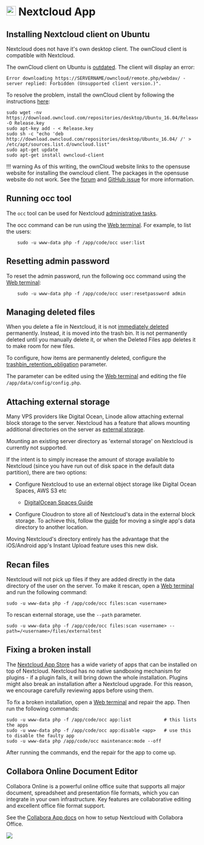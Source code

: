 # <img src="/documentation/img/nextcloud-logo.png" width="25px"> Nextcloud App

## Installing Nextcloud client on Ubuntu

Nextcloud does not have it's own desktop client. The ownCloud client is compatible with Nextcloud.

The ownCloud client on Ubuntu is [outdated](https://bugs.launchpad.net/ubuntu/+source/owncloud-client/+bug/1718308).
The client will display an error:
```
Error downloading https://SERVERNAME/owncloud/remote.php/webdav/ - server replied: Forbidden (Unsupported client version.)".
```

To resolve the problem, install the ownCloud client by following the instructions [here](https://download.owncloud.com/repositories/desktop/download/):

```
sudo wget -nv https://download.owncloud.com/repositories/desktop/Ubuntu_16.04/Release.key -O Release.key
sudo apt-key add - < Release.key
sudo sh -c "echo 'deb http://download.owncloud.com/repositories/desktop/Ubuntu_16.04/ /' > /etc/apt/sources.list.d/owncloud.list"
sudo apt-get update
sudo apt-get install owncloud-client
```

!!! warning
    As of this writing, the ownCloud website links to the opensuse website for installing the owncloud client.
    The packages in the opensuse website do not work. See the [forum](https://central.owncloud.org/t/repository-bug-on-ubuntu-16-04/9546/7)
    and [GitHub issue](https://github.com/owncloud/client/issues/6034) for more information.

## Running occ tool

The `occ` tool can be used for Nextcloud [administrative tasks](https://docs.nextcloud.com/server/12/admin_manual/configuration_server/occ_command.html).

The occ command can be run using the [Web terminal](/documentation/apps#web-terminal). For example, to list the users:

```
    sudo -u www-data php -f /app/code/occ user:list
```

## Resetting admin password

To reset the admin password, run the following occ command using the [Web terminal](/documentation/apps#web-terminal):

```
    sudo -u www-data php -f /app/code/occ user:resetpassword admin
```

## Managing deleted files

When you delete a file in Nextcloud, it is not [immediately deleted](https://docs.nextcloud.com/server/12.0/user_manual/files/deleted_file_management.html) permanently. Instead, it is moved into the trash bin.
It is not permanently deleted until you manually delete it, or when the Deleted Files app deletes it to make room for
new files.

To configure, how items are permanently deleted, configure the [trashbin_retention_obligation](https://docs.nextcloud.com/server/12/admin_manual/configuration_server/config_sample_php_parameters.html#deleted-items-trash-bin) parameter.

The parameter can be edited using the [Web terminal](/documentation/apps#web-terminal) and editing the file
`/app/data/config/config.php`.

## Attaching external storage

Many VPS providers like Digital Ocean, Linode allow attaching external block storage to the server. Nextcloud has a feature
that allows mounting additional directories on the server as [external storage](https://docs.nextcloud.com/server/9/admin_manual/configuration_files/external_storage_configuration_gui.html).

Mounting an existing server directory as 'external storage' on Nextcloud is currently not supported.

If the intent is to simply increase the amount of storage available to Nextcloud (since you have run out of disk
space in the default data partition), there are two options:

* Configure Nextcloud to use an external object storage like Digital Ocean Spaces, AWS S3 etc
  * [DigitalOcean Spaces Guide](https://www.digitalocean.com/community/questions/is-it-possible-to-mount-do-spaces-as-external-storage-in-nextcloud-as-i-mount-aws-s3-storage)

* Configure Cloudron to store all of Nextcloud's data in the external block storage. To achieve this, follow the
  [guide](/documentation/server#moving-a-single-apps-data-directory-to-another-location) for
  moving a single app's data directory to another location.

Moving Nextcloud's directory entirely has the advantage that the iOS/Android app's Instant Upload feature uses
this new disk.

## Recan files

Nextcloud will not pick up files if they are added directly in the data directory of the user on the server.
To make it rescan, open a [Web terminal](/documentation/apps#web-terminal) and run the following command:

```
sudo -u www-data php -f /app/code/occ files:scan <username>
```

To rescan external storage, use the `--path` parameter.

```
sudo -u www-data php -f /app/code/occ files:scan <username> --path=/<username>/files/externaltest
```

## Fixing a broken install

The [Nextcloud App Store](https://apps.nextcloud.com/) has a wide variety of apps that can be installed on
top of Nextcloud. Nextcloud has no native sandboxing mechanism for plugins - if a plugin fails, it will bring
down the whole installation. Plugins might also break an installation after a Nextcloud upgrade. For this reason,
we encourage carefully reviewing apps before using them.

To fix a broken installation, open a [Web terminal](/documentation/apps#web-terminal) and repair the app. Then run the following
commands:

```
sudo -u www-data php -f /app/code/occ app:list            # this lists the apps
sudo -u www-data php -f /app/code/occ app:disable <app>   # use this to disable the faulty app
sudo -u www-data php /app/code/occ maintenance:mode --off
```

After running the commands, end the repair for the app to come up.

## Collabora Online Document Editor

Collabora Online is a powerful online office suite that supports all major document, spreadsheet and presentation
file formats, which you can integrate in your own infrastructure. Key features are collaborative editing and
excellent office file format support.

See the [Collabora App docs](app/collabora) on how to setup Nextcloud with Collabora Office.

<img src="/documentation/img/nextcloud-collabora-editor.png" class="shadow">
